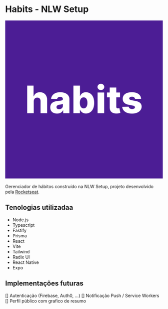 # Habits - NLW Setup

![Habits Logo](/mobile/assets/icon.png "Habits Logo")

Gerenciador de hábitos construído na NLW Setup, projeto desenvolvido pela [Rocketseat](https://www.rocketseat.com.br/).

## Tenologias utilizadaa

- Node.js
- Typescript
- Fastify
- Prisma
- React
- Vite
- Tailwind
- Radix UI
- React Native
- Expo

## Implementações futuras

[] Autenticação (Firebase, Auth0, ...)
[] Notificação Push / Service Workers
[] Perfil público com grafico de resumo
